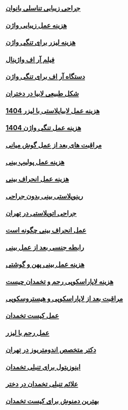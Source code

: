 ## [جراحی زیبایی تناسلی بانوان](https://drmesbah.com/%d8%ac%d8%b1%d8%a7%d8%ad%db%8c-%d8%b2%db%8c%d8%a8%d8%a7%db%8c%db%8c-%d8%aa%d9%86%d8%a7%d8%b3%d9%84%db%8c-%d8%a8%d8%a7%d9%86%d9%88%d8%a7%d9%86)

## [هزینه عمل زیبایی واژن](https://drmesbah.com/%d9%87%d8%b2%db%8c%d9%86%d9%87-%d8%b9%d9%85%d9%84-%d8%b2%db%8c%d8%a8%d8%a7%db%8c%db%8c-%d9%88%d8%a7%da%98%d9%86)

## [هزینه لیزر برای تنگی واژن](https://drmesbah.com/%d9%87%d8%b2%db%8c%d9%86%d9%87-%d9%84%db%8c%d8%b2%d8%b1-%d8%a8%d8%b1%d8%a7%db%8c-%d8%aa%d9%86%da%af%db%8c-%d9%88%d8%a7%da%98%d9%86)

## [فیلم آر اف واژینال](https://drmesbah.com/%d9%81%db%8c%d9%84%d9%85-%d8%a2%d8%b1-%d8%a7%d9%81-%d9%88%d8%a7%da%98%db%8c%d9%86%d8%a7%d9%84)
  
## [دستگاه آر اف برای تنگی واژن](https://drmesbah.com/%d8%af%d8%b3%d8%aa%da%af%d8%a7%d9%87-%d8%a2%d8%b1-%d8%a7%d9%81-%d8%a8%d8%b1%d8%a7%db%8c-%d8%aa%d9%86%da%af%db%8c-%d9%88%d8%a7%da%98%d9%86)

## [شکل طبیعی لابیا در دختران](https://drmesbah.com/%d8%b4%da%a9%d9%84-%d8%b7%d8%a8%db%8c%d8%b9%db%8c-%d9%84%d8%a7%d8%a8%db%8c%d8%a7-%d8%af%d8%b1-%d8%af%d8%ae%d8%aa%d8%b1%d8%a7%d9%86)
  
## [هزینه عمل لابیاپلاستی با لیزر 1404](https://drmesbah.com/%d9%87%d8%b2%db%8c%d9%86%d9%87-%d8%b9%d9%85%d9%84-%d9%84%d8%a7%d8%a8%db%8c%d8%a7%d9%be%d9%84%d8%a7%d8%b3%d8%aa%db%8c-%d8%a8%d8%a7-%d9%84%db%8c%d8%b2%d8%b1-1404)

## [هزینه عمل تنگی واژن 1404](https://drmesbah.com/%d9%87%d8%b2%db%8c%d9%86%d9%87-%d8%b9%d9%85%d9%84-%d8%aa%d9%86%da%af%db%8c-%d9%88%d8%a7%da%98%d9%86-1404)

## [مراقبت های بعد از عمل گوش میانی](https://drghahari.com/%d9%85%d8%b1%d8%a7%d9%82%d8%a8%d8%aa-%d9%87%d8%a7%db%8c-%d8%a8%d8%b9%d8%af-%d8%a7%d8%b2-%d8%b9%d9%85%d9%84-%da%af%d9%88%d8%b4-%d9%85%db%8c%d8%a7%d9%86%db%8c)

## [هزینه عمل پولیپ بینی](https://drghahari.com/%d9%87%d8%b2%db%8c%d9%86%d9%87-%d8%b9%d9%85%d9%84-%d9%be%d9%88%d9%84%db%8c%d9%be-%d8%a8%db%8c%d9%86%db%8c)
  
## [هزینه عمل انحراف بینی](https://drghahari.com/%d9%87%d8%b2%db%8c%d9%86%d9%87-%d8%b9%d9%85%d9%84-%d8%a7%d9%86%d8%ad%d8%b1%d8%a7%d9%81-%d8%a8%db%8c%d9%86%db%8c-%d8%af%d8%b1-%d8%b3%d8%a7%d9%84-1403)

## [رینوپلاستی بینی بدون جراحی](https://drghahari.com/%d8%b1%db%8c%d9%86%d9%88%d9%be%d9%84%d8%a7%d8%b3%d8%aa%db%8c-%d8%a8%db%8c%d9%86%db%8c-%d8%a8%d8%af%d9%88%d9%86-%d8%ac%d8%b1%d8%a7%d8%ad%db%8c)

## [جراحی اتوپلاستی در تهران](https://drghahari.com/%d8%ac%d8%b1%d8%a7%d8%ad%db%8c-%d8%a7%d8%aa%d9%88%d9%be%d9%84%d8%a7%d8%b3%d8%aa%db%8c-%d8%af%d8%b1-%d8%aa%d9%87%d8%b1%d8%a7%d9%86)

## [عمل انحراف بینی چگونه است](https://drghahari.com/%d8%b9%d9%85%d9%84-%d8%a7%d9%86%d8%ad%d8%b1%d8%a7%d9%81-%d8%a8%db%8c%d9%86%db%8c-%da%86%da%af%d9%88%d9%86%d9%87-%d8%a7%d8%b3%d8%aa)

## [رابطه جنسی بعد از عمل بینی](https://drghahari.com/%d8%b1%d8%a7%d8%a8%d8%b7%d9%87-%d8%ac%d9%86%d8%b3%db%8c-%d8%a8%d8%b9%d8%af-%d8%a7%d8%b2-%d8%b9%d9%85%d9%84-%d8%a8%db%8c%d9%86%db%8c)

## [هزینه عمل بینی پهن و گوشتی](https://drghahari.com/%d9%87%d8%b2%db%8c%d9%86%d9%87-%d8%b9%d9%85%d9%84-%d8%a8%db%8c%d9%86%db%8c-%d9%be%d9%87%d9%86-%d9%88-%da%af%d9%88%d8%b4%d8%aa%db%8c)

## [هزینه لاپاراسکوپی رحم و تخمدان چیست](https://drmehraabi.com/%d9%87%d8%b2%db%8c%d9%86%d9%87-%d9%84%d8%a7%d9%be%d8%a7%d8%b1%d8%a7%d8%b3%da%a9%d9%88%d9%be%db%8c-%d8%b1%d8%ad%d9%85-%d9%88-%d8%aa%d8%ae%d9%85%d8%af%d8%a7%d9%86-%da%86%db%8c%d8%b3%d8%aa)

  
## [مراقبت بعد از لاپاراسکوپی و هیستروسکوپی](https://drmehraabi.com/%d9%85%d8%b1%d8%a7%d9%82%d8%a8%d8%aa-%d8%a8%d8%b9%d8%af-%d8%a7%d8%b2-%d9%84%d8%a7%d9%be%d8%a7%d8%b1%d8%a7%d8%b3%da%a9%d9%88%d9%be%db%8c-%d9%88-%d9%87%db%8c%d8%b3%d8%aa%d8%b1%d9%88%d8%b3%da%a9%d9%88)

## [عمل کیست تخمدان](https://drmehraabi.com/%d8%b9%d9%85%d9%84-%da%a9%db%8c%d8%b3%d8%aa-%d8%aa%d8%ae%d9%85%d8%af%d8%a7%d9%86)


## [عمل رحم با لیزر](https://drmehraabi.com/%d8%b9%d9%85%d9%84-%d8%b1%d8%ad%d9%85-%d8%a8%d8%a7-%d9%84%db%8c%d8%b2%d8%b1)


## [دکتر متخصص اندومتریوز در تهران](https://drmehraabi.com/%d8%af%da%a9%d8%aa%d8%b1-%d9%85%d8%aa%d8%ae%d8%b5%d8%b5-%d8%a7%d9%86%d8%af%d9%88%d9%85%d8%aa%d8%b1%db%8c%d9%88%d8%b2-%d8%af%d8%b1-%d8%aa%d9%87%d8%b1%d8%a7%d9%86)

## [اینوزیتول برای تنبلی تخمدان](https://drmehraabi.com/%d8%a7%db%8c%d9%86%d9%88%d8%b2%db%8c%d8%aa%d9%88%d9%84-%d8%a8%d8%b1%d8%a7%db%8c-%d8%aa%d9%86%d8%a8%d9%84%db%8c-%d8%aa%d8%ae%d9%85%d8%af%d8%a7%d9%86)



## [علائم تنبلی تخمدان در دختر](https://drmehraabi.com/%d8%b9%d9%84%d8%a7%d8%a6%d9%85-%d8%aa%d9%86%d8%a8%d9%84%db%8c-%d8%aa%d8%ae%d9%85%d8%af%d8%a7%d9%86-%d8%af%d8%b1-%d8%af%d8%ae%d8%aa%d8%b1%d8%a7%d9%86)

## [بهترین دمنوش برای کیست تخمدان](https://drmehraabi.com/%d8%a8%d9%87%d8%aa%d8%b1%db%8c%d9%86-%d8%af%d9%85%d9%86%d9%88%d8%b4-%d8%a8%d8%b1%d8%a7%db%8c-%da%a9%db%8c%d8%b3%d8%aa-%d8%aa%d8%ae%d9%85%d8%af%d8%a7%d9%86)
